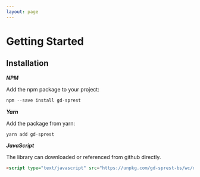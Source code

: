 ```yaml
---
layout: page
---
```

# Getting Started

## Installation

**_NPM_**

Add the npm package to your project:

```js
npm --save install gd-sprest
```

**_Yarn_**

Add the package from yarn:

```js
yarn add gd-sprest
```

**_JavaScript_**

The library can downloaded or referenced from github directly.

```html
<script type="text/javascript" src="https://unpkg.com/gd-sprest-bs/wc/dist/gd-sprest-bs.js"></script>
```